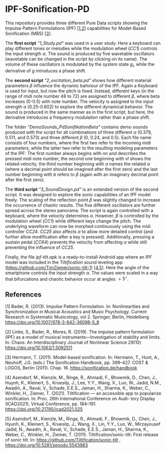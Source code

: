 # IPF-Sonification-PD

This repository provides three different Pure Data scripts showing the Impulse Pattern Formulations (IPF) [[1](#1),[2](#2)] capabilities for Model-Based Sonification (MBS) [[3](#3)].

The **first script** *"1_Study.pd"* was used in a user study. Here a keyboard can play different tones or melodies while the modulation wheel (*CC1*) controls the input strength $\alpha$. The sound is produced by five wavetable oscillators (wavetable can be changed in the script by clicking on its name). The volume of these oscillators is modulated by the system state $g_i$, while the derivative of $g$ introduces a phase shift.

The **second script** *"2_excitation_beta.pd"* shows how different material parameters $\beta$ influence the dynamic bahviour of the IPF. Again a Keyboard is used for input, but now the pitch is fixed. Instead, different keys (in the range of midi note number 48 to 72) are assigned to different $\beta$, where beta increases (0-0.5) with note number. The velocity is assigned to the input strength $\alpha$ (0.25-0.602) to explore the different dynamical behavior. The sound is produced in the same manner as in the first script, but here, the derivative introduces a frequency modulation rather than a phase shift. 

The folder *"DemoSounds_PdSonifikationBeta"* contains demo sounds produced with the script for all combinations of three different $\alpha$ (0.379, 0.511, and 0.573) and three different $\beta$ (0, 0.24, and 0.5). Each file name consists of four numbers, where the first two refer to the incoming midi parameters, while the latter two refer to the resulting modeling parameters of the IPF: The first number always begins with *nn* and describes the pressed midi note number, the second one beginning with *vl* shows the related velocity, the third number beginning with *a* names the related $\alpha$ (where a decimal point should be imagined after the first zero) and the last number beginning with *b* refers to $\beta$ (again with an imaginary decimal point after the first zero).


The **third script** *"3_SoundDesign.pd"* is an extended version of the second script. It was designed to explore the sonic capabilities of an IPF model freely. The scaling of the reflection point $\beta$ was slightly changed to increase the occurrence of chaotic results. The five different oscillators are further spread across the stereo panorama. The script is again controlled with a keyboard, where the velocity determines $\alpha$. However, $\beta$ is controlled by the modulation wheel (*CC1*) while different keys change the pitch. The underlying waveform can now be morphed continuously using the midi controller *CC24*. *CC25* also affects $\alpha$ to allow more detailed control (and further allow modification after a key is pressed). Additionally, pressing a sustain pedal (*CC64*) prevents the velocity from affecting $\alpha$ while still preventing the influence of *CC25*.

Finally, the file *ipf-tilt.apk* is a ready-to-install Android app where an IPF model was included in the *Tiltification* sound leveling app (https://github.com/TimZiemer/sonic-tilt-1) [[4](#4),[5](#5)]. Here the angle of the smartphone controls the input strength $\alpha$. The values were scaled in a way that bifurcations and chaotic behavior occur at angles $>5^\circ$.


## References
<a id="1">[1]</a> 
Bader, R. (2013). 
Impulse Pattern Formulation. 
In: Nonlinearities and Synchronization in Musical Acoustics and Music Psychology. Current Research in Systematic Musicology, vol 2. Springer, Berlin, Heidelberg. 
https://doi.org/10.1007/978-3-642-36098-5_8


<a id="2">[2]</a> 
Linke, S., Bader, R., Mores, R. (2019). 
The impulse pattern formulation (IPF) as a model of musical instruments—Investigation of stability and limits.
In: Chaos: An Interdisciplinary Journal of Nonlinear Science 29(10)
https://doi.org/10.1063/1.5092511 

<a id="3">[3]</a> 
Hermann, T. (2011). 
Model-based sonification. 
In: Hermann, T., Hunt, A., Neuhoff, J.G. (eds.) The Sonification Handbook, pp. 399–427. COST & LOGOS, Berlin (2011). Chap. 16. 
https://sonification.de/handbook

<a id="4">[4]</a> 
Asendorf, M., Kienzle, M., Ringe, R., Ahmadi, F., Bhowmik, D., Chen, J.,
Huynh, K., Kleinert, S., Kruesilp, J., Lee, Y.Y., Wang, X., Luo, W., Jadid,
N.M., Awadin, A., Raval, V., Schade, E.E.S., Jaman, H., Sharma, K.,
Weber, C., Winkler, H., Ziemer, T. (2021). 
Tiltification — an accessible app to
popularize sonification. In: Proc. 26th International Conference on Audi-
tory Display (ICAD2021), Virtual Conference, pp. 184–191.
https://doi.org/10.21785/icad2021.025

<a id="5">[5]</a> 
Asendorf, M., Kienzle, M., Ringe, R., Ahmadi, F., Bhowmik, D., Chen,
J., Hyunh, K., Kleinert, S., Kruesilp, J., Wang, X., Lin, Y.Y., Luo, W.,
Mirzayousef Jadid, N., Awadin, A., Raval, V., Schade, E.E.S., Jaman, H.,
Sharma, K., Weber, C., Winkler, H., Ziemer, T. (2011). 
Tiltification/sonic-tilt: First release of sonic tilt. In: https://github.com/Tiltification/sonic-tilt ,
https://doi.org/10.5281/zenodo.5543983 
